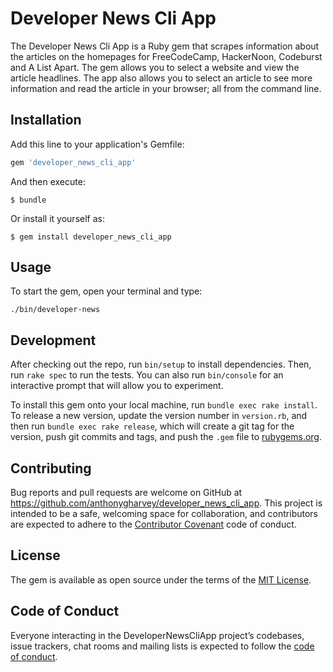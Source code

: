 # Developer News Cli App

The Developer News Cli App is a Ruby gem that scrapes information about the articles on the homepages for FreeCodeCamp, HackerNoon, Codeburst and A List Apart.  The gem allows you to select a website and view the article headlines.  The app also allows you to select an article to see more information and read the article in your browser; all from the command line.

## Installation

Add this line to your application's Gemfile:

```ruby
gem 'developer_news_cli_app'
```

And then execute:

    $ bundle

Or install it yourself as:

    $ gem install developer_news_cli_app

## Usage

To start the gem, open your terminal and type:

```
./bin/developer-news
```

## Development

After checking out the repo, run `bin/setup` to install dependencies. Then, run `rake spec` to run the tests. You can also run `bin/console` for an interactive prompt that will allow you to experiment.

To install this gem onto your local machine, run `bundle exec rake install`. To release a new version, update the version number in `version.rb`, and then run `bundle exec rake release`, which will create a git tag for the version, push git commits and tags, and push the `.gem` file to [rubygems.org](https://rubygems.org).

## Contributing

Bug reports and pull requests are welcome on GitHub at https://github.com/anthonygharvey/developer_news_cli_app. This project is intended to be a safe, welcoming space for collaboration, and contributors are expected to adhere to the [Contributor Covenant](http://contributor-covenant.org) code of conduct.

## License

The gem is available as open source under the terms of the [MIT License](https://opensource.org/licenses/MIT).

## Code of Conduct

Everyone interacting in the DeveloperNewsCliApp project’s codebases, issue trackers, chat rooms and mailing lists is expected to follow the [code of conduct](https://github.com/[USERNAME]/developer_news_cli_app/blob/master/CODE_OF_CONDUCT.md).
